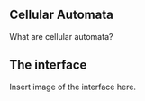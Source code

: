 ## Cellular Automata
What are cellular automata?

## The interface
Insert image of the interface here.